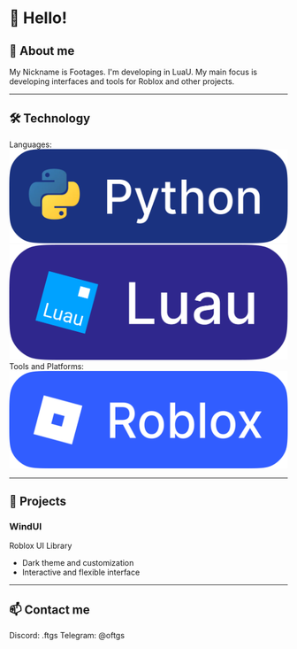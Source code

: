 # 👋 Hello!

## 👤 About me

My Nickname is Footages. I'm developing in LuaU. 
My main focus is developing interfaces and tools for Roblox and other projects.

---

## 🛠️ Technology
Languages: ![python](./images/python.png) ![luau](./images/luau.png)
Tools and Platforms: ![roblox](./images/roblox.png)

---

## 🌟 Projects
### WindUI 
Roblox UI Library
- Dark theme and customization
- Interactive and flexible interface

---

## 📫 Contact me
Discord: .ftgs
Telegram: @oftgs
